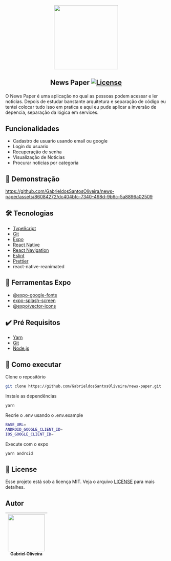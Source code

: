 <p align="center">
<img width="200px" src="https://github.com/GabrieldosSantosOliveira/ProjetoMobile/assets/86084272/1ddc2484-84e9-47fd-86de-e5db5b57749a"/> </p>

 ## <p align="center"> News Paper <a href="LICENSE"> <img  src="https://img.shields.io/static/v1?label=License&message=MIT&color=&labelColor=202024" alt="License"></a> </p>
O News Paper é uma aplicação no qual as pessoas podem acessar e ler noticias. Depois de estudar banstante arquitetura e separação de código
eu tentei colocar tudo isso em pratica e aqui eu pude aplicar a inversão de depencia, separação da lógica em services.
## Funcionalidades
- Cadastro de usuario usando email ou google
- Login do usuario
- Recuperação de senha
- Visualização de Noticias
- Procurar noticias por categoria

## 🔖 Demonstração
https://github.com/GabrieldosSantosOliveira/news-paper/assets/86084272/dc404bfc-7340-498d-9b6c-5a8896a02509

## 🛠️ Tecnologias

- [TypeScript](https://www.typescriptlang.org/)
- [Git](https://git-scm.com/)
- [Expo](https://docs.expo.dev/)
- [React Native](https://reactnative.dev/)
- [React Navigation](https://reactnavigation.org/)
- [Eslint](https://eslint.org/)
- [Prettier](https://prettier.io/)
- react-native-reanimated
## 🔨 Ferramentas Expo

- [@expo-google-fonts](https://docs.expo.dev/guides/using-custom-fonts/)
- [expo-splash-screen](https://docs.expo.dev/guides/splash-screens/)
- [@expo/vector-icons](https://docs.expo.dev/guides/icons/)

## ✔️ Pré Requisitos

- [Yarn](https://classic.yarnpkg.com/lang/en/docs/install)
- [Git](https://git-scm.com/book/en/v2/Getting-Started-Installing-Git)
- [Node.js](https://nodejs.org/en/)

## 🚀 Como executar

Clone o repositório

```bash
git clone https://github.com/GabrieldosSantosOliveira/news-paper.git
```

Instale as dependências

```bash
yarn
```
Recrie o .env usando o .env.example

```bash
BASE_URL=
ANDROID_GOOGLE_CLIENT_ID=
IOS_GOOGLE_CLIENT_ID=
```
Execute com o expo

```bash
yarn android
```

## 📝 License

Esse projeto está sob a licença MIT. Veja o arquivo [LICENSE](LICENSE) para mais detalhes.

## Autor

| [<img src="https://avatars.githubusercontent.com/u/86084272?v=4" width=115><br><sub>Gabriel Oliveira</sub>](https://www.linkedin.com/in/gabriel-dos-santos-oliveira-24b67b243/)
| :---: |
